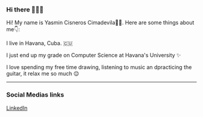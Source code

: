 ### Hi there 👋👋👋

Hi! My name is Yasmin Cisneros Cimadevila🙋‍♀️. Here are some things about me👇:

I live in Havana, Cuba. 🇨🇺

I just end up my grade on Computer Science at Havana's University ✨

I love spending my free time drawing, listening to music an dpracticing the guitar, it relax me so much 😌




---

### Social Medias links 
[LinkedIn](https://www.linkedin.com/in/yasmin-cisneros-cimadevila-8360b1197/)


<!--
---


### Main interests

Always learning everything i can about:

- Web Development (Front-End and Back-End)
- Mobile Development
- Artificial Intelligence
- Game Development


----

About me
I'm a programmer in the day and a guitar player in the night. I started both disciplines in Cuba, one in the halls of University of Havana, where I knew the 2 best professor that I ever had, Alejandro Piad and Alfredo Somoza, and other in the streets of Havana where I knew my brothers from other mothers.

I came to the United States to continue my studies, to seek freedom and build my future on this land.

In my free time I’m mostly learning about new technologies and frameworks, trying to solve challenging programing problems, creating personal projects or contributing with others, and recording songs in my room.

----

Believes and thoughts
❤️ I really believe in good, I think that if you have the necessary conditions to help someone, then being good is a duty.

❤️ Nothing is free and it is our duty to know when to make the sacrifices to move forward in our search for happiness.

❤️ I really stand for the free speech, everyone should have the chance to express themselves and carry on with the consequences of their words, and change their mind if they figure out that they were wrong.

❤️ Respect is not acceptance, we can disagree but collaborate together, even have a friendship… except if you think that PHP and JavaScript are the best programming languages, that’s immediately a war declaration, with the only exception of my fiancée 😂.

❤️ Forgiveness is hard, but cleans our souls.

❤️ I had good mentors that taught me to love what I do. That’s why I love to teach others with the same passion.


**ycimadevila/ycimadevila** is a ✨ _special_ ✨ repository because its `README.md` (this file) appears on your GitHub profile.

Here are some ideas to get you started:

- 🔭 I’m currently working on ...
- 🌱 I’m currently learning ...
- 👯 I’m looking to collaborate on ...
- 🤔 I’m looking for help with ...
- 💬 Ask me about ...
- 📫 How to reach me: ...
- 😄 Pronouns: ...
- ⚡ Fun fact: ...
-->
